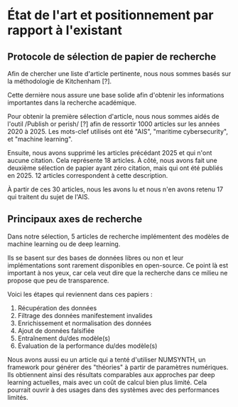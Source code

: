 # État de l'art et positionnement par rapport à l'existant

## Protocole de sélection de papier de recherche

Afin de chercher une liste d'article pertinente, nous nous sommes basés sur
la méthodologie de Kitchenham [?].

<!--
Devons nous vraiment citer Kitchenham sachant que nous n'avons pas relu sa
méthodologie avant de faire nos recherches ? Nous pouvons normalement nous en
passer ici. Comme nous n'avons pas vocation à vraiment faire un état de l'art
complet, mais bien de pouvoir lister quelques travaux nous précédant à la
manière des papiers de recherche que nous avons eu l'occasion de lire.
-->

Cette dernière nous assure une base solide afin d'obtenir les informations
importantes dans la recherche académique.

Pour obtenir la première sélection d'article, nous nous sommes aidés de
l'outil /Publish or perish/ [?] afin de ressortir 1000 articles sur les années
2020 à 2025.
Les mots-clef utilisés ont été "AIS", "maritime cybersecurity", et "machine learning".

Ensuite, nous avons supprimé les articles précédant 2025 et qui n'ont aucune
citation.
Cela représente 18 articles.
À côté, nous avons fait une deuxième sélection de papier ayant zéro citation,
mais qui ont été publiés en 2025.
12 articles correspondent à cette description.

À partir de ces 30 articles, nous les avons lu et nous n'en avons retenu 17 qui
traitent du sujet de l'AIS.

<!--
Ajouter ici la liste d'article éventuellement, si nous avons besoin de remplir
les 6 pages.
-->

## Principaux axes de recherche

Dans notre sélection, 5 articles de recherche implémentent des modèles de machine
learning ou de deep learning.

Ils se basent sur des bases de données libres ou non et leur implémentations
sont rarement disponibles en open-source.
Ce point là est important à nos yeux, car cela veut dire que la recherche dans ce
milieu ne propose que peu de transparence.

Voici les étapes qui reviennent dans ces papiers :

1. Récupération des données
2. Filtrage des données manifestement invalides
3. Enrichissement et normalisation des données
4. Ajout de données falsifiée
5. Entraînement du/des modèle(s)
6. Évaluation de la performance du/des modèle(s)

Nous avons aussi eu un article qui a tenté d'utiliser NUMSYNTH, un framework
pour générer des "théories" à partir de paramètres numériques.
Ils obtiennent ainsi des résultats comparables aux approches par deep
learning actuelles, mais avec un coût de calcul bien plus limité.
Cela pourrait ouvrir à des usages dans des systèmes avec des performances
limités.
